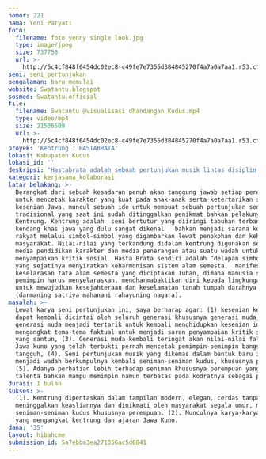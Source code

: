 ```yaml
---
nomor: 221
nama: Yeni Paryati
foto:
  filename: foto yenny single look.jpg
  type: image/jpeg
  size: 737758
  url: >-
    http://5c4cf848f6454dc02ec8-c49fe7e7355d384845270f4a7a0a7aa1.r53.cf2.rackcdn.com/46b35af6-f3ca-4245-b031-ffbd80715096/foto%20yenny%20single%20look.jpg
seni: seni_pertunjukan
pengalaman: baru memulai
website: Swatantu.blogspot
sosmed: Swatantu.official
file:
  filename: Swatantu @visualisasi dhandangan Kudus.mp4
  type: video/mp4
  size: 21536509
  url: >-
    http://5c4cf848f6454dc02ec8-c49fe7e7355d384845270f4a7a0a7aa1.r53.cf2.rackcdn.com/637063bf-2709-4ee8-88b6-54752af11a4a/Swatantu%20@visualisasi%20dhandangan%20Kudus.mp4
proyek: 'Kentrung : HASTABRATA'
lokasi: Kabupaten Kudus
lokasi_id: ''
deskripsi: "Hastabrata adalah sebuah pertunjukan musik lintas disiplin yang mengadaptasi bentuk kesenian Kentrung  yaitu seni bertutur yang diiringi tabuhan terbangan dan kendang  yang dulu menjadi sarana komunikasi rakyat melalui simbol-simbol yang digambarkan lewat penokohan dan kehidupan masyarakat. Nilai-nilai yang terkandung didalam kentrung hastabrata digunakan sebagai media pendidikan dan media penerangan atau suatu wadah untuk menyampaikan kritik sosial. Hasta Brata sendiri adalah “delapan simbol alam”, yang sejatinya menyiratkan keharmonisan sistem alam semesta,  manifestasi keselarasan tata alam semesta yang diciptakan Tuhan, dimana manusia sebagai pemimpin harus menyelaraskan, mendharmabaktikan diri kepada lingkungannya, untuk mewujudkan kesejahteraan dan keselamatan tanah tumpah darahnya (darmaning satriya mahanani rahayuning nagara). Pelaku dari kentrung ini nantinya adalah para musisi dan penari berjumlah kurang lebih 20 orang, dengan sutradara dan penyair yang mengatur alur. Mengkombinasikan alat musik tradisional dan modern menjadi komposisi menarik diwarnai tetembangan Jawa. Di dalam sajian karya ini digunakan lighting dengan warna bulan sebagai salah satu simbol komponen alam. Untuk itu dibutuhkan lampu netral dengan sorot cenderung redup yang dipadu dengan lampu warna kuning dan biru. Untuk penggambaran wujud bulan, pada awal sajian dipakai lampu hollow yang dishot ke arah belakang panggung dengan wujud menyerupai bulan purnama. Keseluruhan karya ini diperkirakan berdurasi 45-90 menit\r\n\r\n"
kategori: kerjasama_kolaborasi
latar_belakang: >-
  Berangkat dari sebuah kesadaran penuh akan tanggung jawab setiap perempuan
  untuk mencetak karakter yang kuat pada anak-anak serta ketertarikan saya pada
  kesenian Jawa, muncul sebuah ide untuk membuat sebuah pertunjukan seni
  tradisional yang saat ini sudah ditinggalkan penikmat bahkan pelakunya yaitu
  Kentrung. Kentrung adalah  seni bertutur yang diiringi tabuhan terbangan dan
  kendang khas jawa yang dulu sangat dikenal   bahkan menjadi sarana komunikasi
  rakyat melalui simbol-simbol yang digambarkan lewat penokohan dan kehidupan
  masyarakat. Nilai-nilai yang terkandung didalam kentrung digunakan sebagai
  media pendidikan karakter dan media penerangan atau suatu wadah untuk
  menyampaikan kritik sosial. Hasta Brata sendiri adalah “delapan simbol alam”,
  yang sejatinya menyiratkan keharmonisan sistem alam semesta,  manifestasi
  keselarasan tata alam semesta yang diciptakan Tuhan, dimana manusia sebagai
  pemimpin harus menyelaraskan, mendharmabaktikan diri kepada lingkungannya,
  untuk mewujudkan kesejahteraan dan keselamatan tanah tumpah darahnya
  (darmaning satriya mahanani rahayuning nagara). 
masalah: >-
  Lewat karya seni pertunjukan ini, saya berharap agar: (1) kesenian kentrung
  dapat kembali dicintai oleh seluruh generasi khususnya generasi muda, (2)
  generasi muda menjadi tertarik untuk kembali menghidupkan kesenian ini dengan
  mengangkat tema-tema faktual untuk menjadi saran penyampaian kritik sosial
  yang santun, (3). Generasi muda kembali teringat akan nilai-nilai falsafah
  Jawa kuno yang telah terbukti pernah mencetak pemimpin-pemimpin bangsa yang
  tangguh, (4). Seni pertunjukan musik yang dikemas dalam bentuk baru ini dapat
  menjadi wadah berkumpulnya kembali seniman-seniman kudus, khususnya perempuan.
  (5). Adanya perhatian lebih terhadap seniman khususnya perempuan yang memiliki
  talenta bahkan mampu memimpin namun terbatas pada kodratnya sebagai perempuan.
durasi: 1 bulan
sukses: >-
  (1). Kentrung dipentaskan dalam tampilan modern, elegan, cerdas tanpa
  meninggalkan keasliannya dan dinikmati oleh masyarakat segala umur, melibatkan
  seniman-seniman kudus khususnya perempuan. (2). Munculnya karya-karya baru
  yang mengangkat kentrung dan ajaran Jawa Kuno.
dana: '35'
layout: hibahcme
submission_id: 5a7ebba3ea271356ac5d6841
---
```

